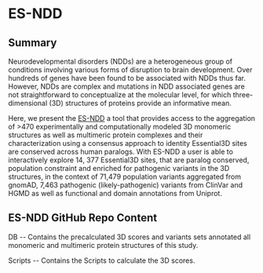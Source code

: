 # ES-NDD

## Summary 
Neurodevelopmental disorders (NDDs) are a heterogeneous group of conditions involving various forms of disruption to brain development. Over hundreds of genes have been found to be associated with NDDs thus far. However, NDDs are complex and mutations in NDD associated genes are not straightforward to conceptualize at the molecular level, for which three-dimensional (3D) structures of proteins provide an informative mean.

Here, we present the [ES-NDD](http://es-ndd.broadinstitute.org/index.html) a tool that provides access to the aggregation of >470 experimentally and computationally modeled 3D monomeric structures as well as multimeric protein complexes and their characterization using a consensus approach to identity Essential3D sites are conserved across human paralogs. With ES-NDD a user is able to interactively explore 14, 377 Essential3D sites, that are paralog conserved, population constraint and enriched for pathogenic variants in the 3D structures, in the context of 71,479 population variants aggregated from gnomAD, 7,463 pathogenic (likely-pathogenic) variants from ClinVar and HGMD as well as functional and domain annotations from Uniprot.

## ES-NDD GitHub Repo Content
DB -- Contains the precalculated 3D scores and variants sets annotated all monomeric and multimeric protein structures of this study.

Scripts -- Contains the Scripts to calculate the 3D scores.

